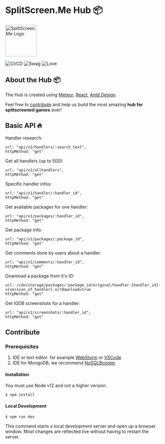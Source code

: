 # SplitScreen.Me Hub 📦
<img src="https://www.splitscreen.me/img/splitscreen-me-logo.png" alt="SplitScreen.Me Logo" width="100" height="100"></img>

![CI/CD](https://github.com/SplitScreen-Me/splitscreenme-hub/workflows/CI/badge.svg)
![Swag](https://img.shields.io/badge/swag-100%25-green)
![Love](https://img.shields.io/badge/Love-MUCH-ff69b4)

## About the Hub 📦

The Hub is created using [Meteor](https://www.meteor.com/), [React](https://www.reactjs.org), [Antd Design](https://ant.design/).

Feel free to [contribute](#contribute) and help us build the most amazing **hub for splitscreened games** ever!

## Basic API 🔥

Handler research:
```
url: "api/v1/handlers/:search_text",
httpMethod: "get"
```

Get all handlers (up to 500):
```
url: "api/v1/allhandlers",
httpMethod: "get"
```

Specific handler infos:
```
url: "api/v1/handler/:handler_id",
httpMethod: "get"
```

Get available packages for one handler:
```
url: "api/v1/packages/:handler_id",
httpMethod: "get"
```

Get package info:
```
url: "api/v1/packages/:package_id",
httpMethod: "get"
```
                     
Get comments done by users about a handler:
```
url: "api/v1/comments/:handler_id",
httpMethod: "get"
```
                     
Download a package from it's ID:
```
url: /cdn/storage/packages/:package_id/original/handler-{handler_id}-v{version_of_handler}.nc?download=true
httpMethod: "get"
```

Get IGDB screenshots for a handler:
```
url: "api/v1/screenshots/:handler_id",
httpMethod: "get"
```

## Contribute
### Prerequisites
1. IDE or text editor. for example [WebStorm](https://www.jetbrains.com/webstorm/) or [VSCode](https://code.visualstudio.com/)
2. IDE for MongoDB, we recommend [NoSQLBooster](https://nosqlbooster.com/)
#### Installation
You must use Node v12 and not a higher version.
```
$ npm install
```
#### Local Development
```
$ npm run dev
```
This command starts a local development server and open up a browser window. Most changes are reflected live without having to restart the server.

